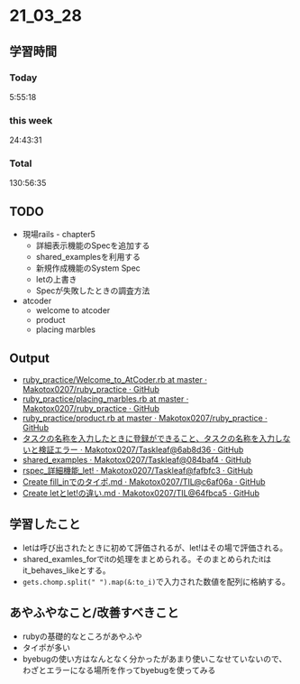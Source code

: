 # 21_03_28

## 学習時間
### Today
5:55:18
### this week
24:43:31
### Total
130:56:35

## TODO
+ 現場rails - chapter5
	+ 詳細表示機能のSpecを追加する
	+ shared_examplesを利用する
	+ 新規作成機能のSystem Spec
	+ letの上書き
	+ Specが失敗したときの調査方法
+ atcoder
	+ welcome to atcoder
	+ product
	+ placing marbles

## Output
* [ruby_practice/Welcome_to_AtCoder.rb at master · Makotox0207/ruby_practice · GitHub](https://github.com/Makotox0207/ruby_practice/blob/master/Welcome_to_AtCoder.rb)
* [ruby_practice/placing_marbles.rb at master · Makotox0207/ruby_practice · GitHub](https://github.com/Makotox0207/ruby_practice/blob/master/placing_marbles.rb)
* [ruby_practice/product.rb at master · Makotox0207/ruby_practice · GitHub](https://github.com/Makotox0207/ruby_practice/blob/master/product.rb)
* [タスクの名称を入力したときに登録ができること、タスクの名称を入力しないと検証エラー · Makotox0207/Taskleaf@6ab8d36 · GitHub](https://github.com/Makotox0207/Taskleaf/commit/6ab8d360117da9e7eaadef7c1a815b005e3c6f74)
* [shared_examples · Makotox0207/Taskleaf@084baf4 · GitHub](https://github.com/Makotox0207/Taskleaf/commit/084baf462a9df953015f5da419d4ecde2d49092c)
* [rspec_詳細機能_let! · Makotox0207/Taskleaf@fafbfc3 · GitHub](https://github.com/Makotox0207/Taskleaf/commit/fafbfc3346e8d9ff4b06b9382ab3d658c958d909)
* [Create fill_inでのタイポ.md · Makotox0207/TIL@c6af06a · GitHub](https://github.com/Makotox0207/TIL/commit/c6af06a257437e684424d78593bb5c4bfe225419)
* [Create letとlet!の違い.md · Makotox0207/TIL@64fbca5 · GitHub](https://github.com/Makotox0207/TIL/commit/64fbca5252198c5ce6872811fe701fb04e7b90e9)

## 学習したこと
* letは呼び出されたときに初めて評価されるが、let!はその場で評価される。
* shared_examles_forでitの処理をまとめられる。そのまとめられたitはit_behaves_likeとする。
* `gets.chomp.split(" ").map(&:to_i)`で入力された数値を配列に格納する。

## あやふやなこと/改善すべきこと
* rubyの基礎的なところがあやふや
* タイポが多い
* byebugの使い方はなんとなく分かったがあまり使いこなせていないので、わざとエラーになる場所を作ってbyebugを使ってみる

